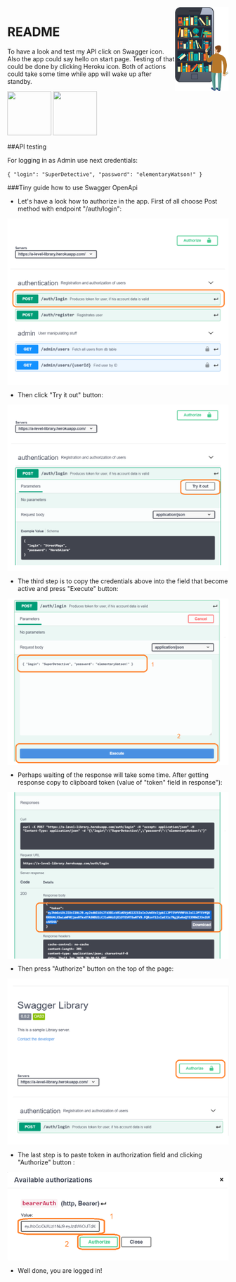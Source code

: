<img src="icons/e-library.png" align="right" width="122" height="190" />

# README 

To have a look and test my API click on Swagger icon.
Also the app could say hello on start page. Testing of that could be done by clicking Heroku icon.
Both of actions could take some time while app will wake up after standby.

[<img src="https://help.apiary.io/images/swagger-logo.png" width="100" height="100" />](https://app.swaggerhub.com/apis-docs/SoftMikle/FirstTest/0.0.2) 
[<img src="https://cdn.iconscout.com/icon/free/png-512/heroku-225989.png" width="100" height="100" />](https://a-level-library.herokuapp.com/) 

##API testing

For logging in as Admin use next credentials:

`{
 "login": "SuperDetective",
 "password": "elementaryWatson!"
 }`
 
###Tiny guide how to use Swagger OpenApi
 
- Let's have a look how to authorize in the app. First of all choose Post method with endpoint "/auth/login":
 
 <img src="swagger-cheat-sheet/1.png" align="center" />
 
- Then click "Try it out" button:
 
 <img src="swagger-cheat-sheet/2.png" align="center" />
 
- The third step is to copy the credentials above into the field that become active and press "Execute" button:

 <img src="swagger-cheat-sheet/3.png" align="center" />
 
- Perhaps waiting of the response will take some time. After getting response copy to clipboard token (value of "token" field in response"):
 
 <img src="swagger-cheat-sheet/4.png" align="center" />
  
 - Then press "Authorize" button on the top of the page:
  
  <img src="swagger-cheat-sheet/5.png" align="center" />
    
 - The last step is to paste token in authorization field and clicking "Authorize" button  :
  
  <img src="swagger-cheat-sheet/6.png" align="center" />
  
 - Well done, you are logged in!